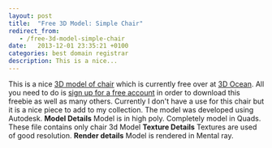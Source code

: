 ```yaml
---
layout: post
title:  "Free 3D Model: Simple Chair"
redirect_from:
   - /free-3d-model-simple-chair
date:   2013-12-01 23:35:21 +0100
categories: best domain registrar
description: This is a nice...
---
```


This is a nice [3D model of chair](http://3docean.net/item/chair/5963945?WT.ac=free_file&WT.seg_1=free_file&WT.z_author=kushal_chaudhari&ref=Bigideaguy "3D model of a chair") which is currently free over at [3D Ocean](http://3docean.net/?ref=Bigideaguy "3D Ocean"). All you need to do is [sign up for a free account](https://account.envato.com/sign_up?to=3docean&ref=Bigideaguy "Sign up for a free account") in order to download this freebie as well as many others. Currently I don't have a use for this chair but it is a nice piece to add to my collection. The model was developed using Autodesk. **Model Details** Model is in high poly. Completely model in Quads. These file contains only chair 3d Model **Texture Details** Textures are used of good resolution. **Render details** Model is rendered in Mental ray.